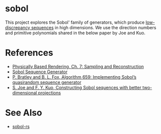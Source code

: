 # sobol

This project explores the Sobol' family of generators, which produce
[low-discrepancy sequences][lds] in high dimensions. We use the direction
numbers and primitive polynomials shared in the below paper by Joe and Kuo.

# References

- [Physically Based Rendering, Ch. 7: Sampling and Reconstruction][pbr]
- [Sobol Sequence Generator][web]
- [P. Bratley and B. L. Fox, Algorithm 659: Implementing Sobol’s quasirandom sequence generator][imp]
- [S. Joe and F. Y. Kuo, Constructing Sobol sequences with better two-dimensional projections][css]

# See Also

- [sobol-rs][sr]

[lds]: https://en.wikipedia.org/wiki/Low-discrepancy_sequence
[pbr]: http://www.pbr-book.org/3ed-2018/Sampling_and_Reconstruction.html
[web]: https://web.maths.unsw.edu.au/~fkuo/sobol/index.html
[imp]: https://dl.acm.org/doi/10.1145/42288.214372
[css]: https://www.semanticscholar.org/paper/Constructing-Sobol-Sequences-with-Better-Joe-Kuo/e053815647cf7bbc7df4f4fafb1ceed8e1b5008d
[sr]: https://github.com/wsiegenthaler/sobol-rs
